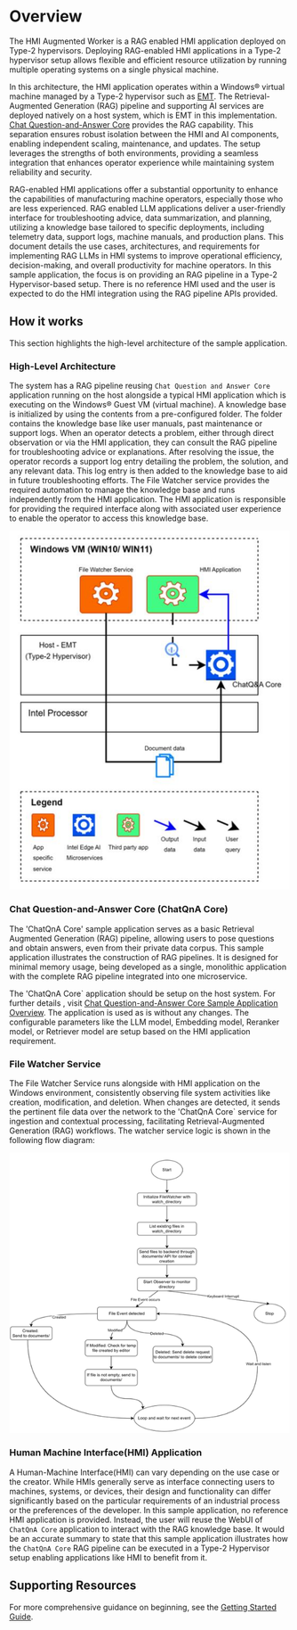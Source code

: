 # Overview
The HMI Augmented Worker is a RAG enabled HMI application deployed on Type-2 hypervisors. Deploying RAG-enabled HMI applications in a Type-2 hypervisor setup allows flexible and efficient resource utilization by running multiple operating systems on a single physical machine. 

In this architecture, the HMI application operates within a Windows® virtual machine managed by a Type-2 hypervisor such as [EMT](https://github.com/open-edge-platform/edge-microvisor-toolkit). The Retrieval-Augmented Generation (RAG) pipeline and supporting AI services are deployed natively on a host system, which is EMT in this implementation. [Chat Question-and-Answer Core](https://github.com/open-edge-platform/edge-ai-libraries/tree/main/sample-applications/chat-question-and-answer-core) provides the RAG capability. This separation ensures robust isolation between the HMI and AI components, enabling independent scaling, maintenance, and updates. The setup leverages the strengths of both environments, providing a seamless integration that enhances operator experience while maintaining system reliability and security.

RAG-enabled HMI applications offer a substantial opportunity to enhance the capabilities of manufacturing machine operators, especially those who are less experienced. RAG enabled LLM applications deliver a user-friendly interface for troubleshooting advice, data summarization, and planning, utilizing a knowledge base tailored to specific deployments, including telemetry data, support logs, machine manuals, and production plans. This document details the use cases, architectures, and requirements for implementing RAG LLMs in HMI systems to improve operational efficiency, decision-making, and overall productivity for machine operators. In this sample application, the focus is on providing an RAG pipeline in a Type-2 Hypervisor-based setup. There is no reference HMI used and the user is expected to do the HMI integration using the RAG pipeline APIs provided. 

## How it works
This section highlights the high-level architecture of the sample application.

### High-Level Architecture
The system has a RAG pipeline reusing `Chat Question and Answer Core` application running on the host alongside a typical HMI application which is executing on the Windows® Guest VM (virtual machine). A knowledge base is initialized by using the contents from a pre-configured folder. The folder contains the knowledge base like user manuals, past maintenance or support logs. When an operator detects a problem, either through direct observation or via the HMI application, they can consult the RAG pipeline for troubleshooting advice or explanations. After resolving the issue, the operator records a support log entry detailing the problem, the solution, and any relevant data. This log entry is then added to the knowledge base to aid in future troubleshooting efforts. The File Watcher service provides the required automation to manage the knowledge base and runs independently from the HMI application. The HMI application is responsible for providing the required interface along with associated user experience to enable the operator to access this knowledge base.


![HMI Augmented Worker Architecture Diagram](./_images/hmi-augmented-worker-architecture.png)

### Chat Question-and-Answer Core (ChatQnA Core)

The 'ChatQnA Core' sample application serves as a basic Retrieval Augmented Generation (RAG) pipeline, allowing users to pose questions and obtain answers, even from their private data corpus. This sample application illustrates the construction of RAG pipelines. It is designed for minimal memory usage, being developed as a single, monolithic application with the complete RAG pipeline integrated into one microservice.

The 'ChatQnA Core` application should be setup on the host system. For further details , visit [Chat Question-and-Answer Core Sample Application Overview](https://github.com/open-edge-platform/edge-ai-libraries/blob/main/sample-applications/chat-question-and-answer-core/docs/user-guide/overview.md). The application is used as is without any changes. The configurable parameters like the LLM model, Embedding model, Reranker model, or Retriever model are setup based on the HMI application requirement.

### File Watcher Service

The File Watcher Service runs alongside with HMI application on the Windows environment, consistently observing file system activities like creation, modification, and deletion. When changes are detected, it sends the pertinent file data over the network to the 'ChatQnA Core` service for ingestion and contextual processing, facilitating Retrieval-Augmented Generation (RAG) workflows. The watcher service logic is shown in the following flow diagram:

![File Watcher Service Implementation Logic Flow](./_images/file-watcher-implementation-logic.png)

### Human Machine Interface(HMI) Application

A Human-Machine Interface(HMI) can vary depending on the use case or the creator. While HMIs generally serve as interface connecting users to machines, systems, or devices, their design and functionality can differ significantly based on the particular requirements of an industrial process or the preferences of the developer. In this sample application, no reference HMI application is provided. Instead, the user will reuse the WebUI of `ChatQnA Core` application to interact with the RAG knowledge base. It would be an accurate summary to state that this sample application illustrates how the `ChatQnA Core` RAG pipeline can be executed in a Type-2 Hypervisor setup enabling applications like HMI to benefit from it.

## Supporting Resources

For more comprehensive guidance on beginning, see the [Getting Started Guide](./get-started.md).
